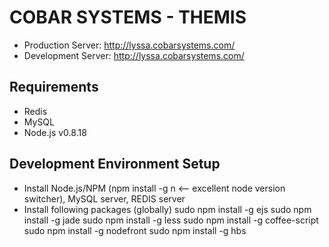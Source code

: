 COBAR SYSTEMS - THEMIS
======================

- Production Server:  http://lyssa.cobarsystems.com/
- Development Server: http://lyssa.cobarsystems.com/

Requirements
------------
- Redis
- MySQL
- Node.js v0.8.18

Development Environment Setup
-----------------------------
- Install Node.js/NPM (npm install -g n <-- excellent node version switcher), MySQL server, REDIS server
- Install following packages (globally)
  sudo npm install -g ejs
  sudo npm install -g jade
  sudo npm install -g less
  sudo npm install -g coffee-script
  sudo npm install -g nodefront
  sudo npm install -g hbs
